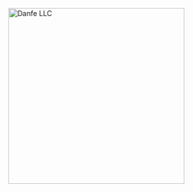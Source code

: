 <p align="left">
  <img src="https://raw.githubusercontent.com/Durbar-LLC/durbar-llc.github.io/main/logo-full.svg" width="350" title="Danfe LLC">
</p>
